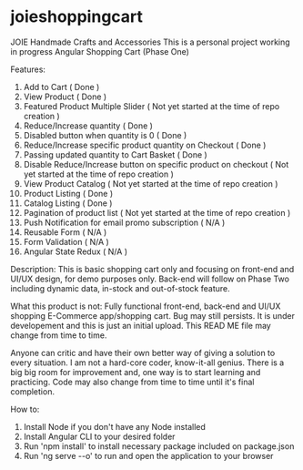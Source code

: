 # joieshoppingcart
JOIE Handmade Crafts and Accessories
This is a personal project working in progress Angular Shopping Cart (Phase One)

Features:
1. Add to Cart                                                            ( Done )
2. View Product                                                           ( Done )
3. Featured Product Multiple Slider                                       ( Not yet started at the time of repo creation )
4. Reduce/Increase quantity                                               ( Done )
5. Disabled button when quantity is 0                                     ( Done )
6. Reduce/Increase specific product quantity on Checkout                  ( Done )
7. Passing updated quantity to Cart Basket                                ( Done )
8. Disable Reduce/Increase button on specific product on checkout         ( Not yet started at the time of repo creation )
9. View Product Catalog                                                   ( Not yet started at the time of repo creation )
10. Product Listing                                                       ( Done )
11. Catalog Listing                                                       ( Done )
12. Pagination of product list                                            ( Not yet started at the time of repo creation )
13. Push Notification for email promo subscription                        ( N/A )
14. Reusable Form                                                         ( N/A )
15. Form Validation                                                       ( N/A )
16. Angular State Redux                                                   ( N/A )
  
Description: This is basic shopping cart only and focusing on front-end and UI/UX design, for demo purposes only. Back-end will follow on Phase Two including
dynamic data, in-stock and out-of-stock feature.

What this product is not: Fully functional front-end, back-end and UI/UX shopping E-Commerce app/shopping cart. Bug may still persists. It is under developement
and this is just an initial upload. This READ ME file may change from time to time.

Anyone can critic and have their own better way of giving a solution to every situation. I am not a hard-core coder, know-it-all genius. There is a big big room for improvement
and, one way is to start learning and practicing. Code may also change from time to time until it's final completion.

How to:
1. Install Node if you don't have any Node installed
2. Install Angular CLI to your desired folder
3. Run 'npm install' to install necessary package included on package.json
4. Run 'ng serve --o' to run and open the application to your browser
